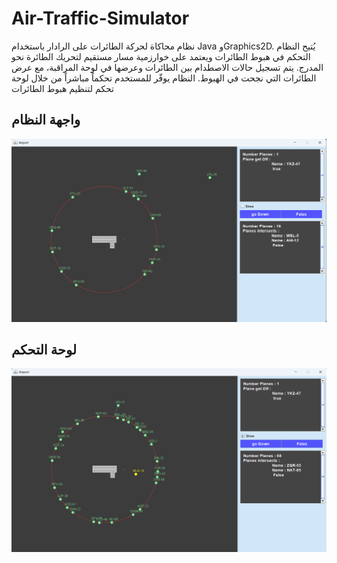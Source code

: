 # Air-Traffic-Simulator
نظام محاكاة لحركة الطائرات على الرادار باستخدام Java وGraphics2D. يُتيح النظام التحكم في هبوط الطائرات ويعتمد على خوارزمية مسار مستقيم لتحريك الطائرة نحو المدرج. يتم تسجيل حالات الاصطدام بين الطائرات وعرضها في لوحة المراقبة، مع عرض الطائرات التي نجحت في الهبوط. النظام يوفّر للمستخدم تحكماً مباشراً من خلال لوحة تحكم لتنظيم هبوط الطائرات
## واجهة النظام
![واجهة رادار الطائرات](Air-Traffic-Simulator/imgaes/radar-screenshot.png)
## لوحة التحكم
![لوحة التحكم](Air-Traffic-Simulator/imgaes/radar-screenshot2.png)
